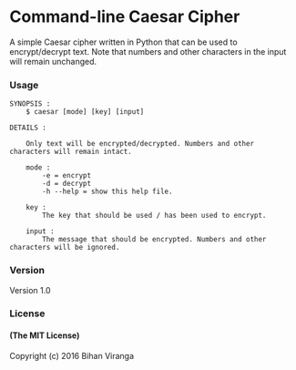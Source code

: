 # Command-line Caesar Cipher

A simple Caesar cipher written in Python that can be used to encrypt/decrypt text.
Note that numbers and other characters in the input will remain unchanged.

### Usage

	SYNOPSIS :
		$ caesar [mode] [key] [input]

	DETAILS :

		Only text will be encrypted/decrypted. Numbers and other characters will remain intact.

		mode :
			-e = encrypt
			-d = decrypt
			-h --help = show this help file.

		key :
			The key that should be used / has been used to encrypt.

		input :
			The message that should be encrypted. Numbers and other characters will be ignored.


### Version
Version 1.0


### License

#### (The MIT License)

Copyright (c) 2016 Bihan Viranga













